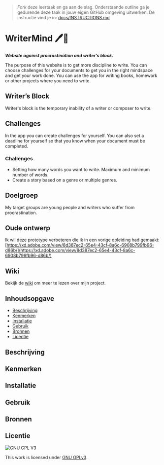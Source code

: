 > _Fork_ deze leertaak en ga aan de slag. 
Onderstaande outline ga je gedurende deze taak in jouw eigen GitHub omgeving uitwerken. 
De instructie vind je in: [docs/INSTRUCTIONS.md](docs/INSTRUCTIONS.md)

# WriterMind 🖊️🧠
***Website against procrastination and writer’s block.***

The purpose of this website is to get more discipline to write. You can choose challenges for your documents to get you in the right mindspace and get your work done. You can use the app for writing books, homework or other projects where you need to write.

## Writer’s Block

Writer's block is the temporary inability of a writer or composer to write. 

## Challenges
In the app you can create challenges for yourself. You can also set a deadline for yourself so that you know when your document must be completed.

### Challenges
* Setting how many words you want to write. Maximum and minimum number of words.
* Create a story based on a genre or multiple genres.

## Doelgroep
My target groups are young people and writers who suffer from procrastination.

## Oude ontwerp
Ik wil deze prototype verbeteren die ik in een vorige opleiding had gemaakt: [https://xd.adobe.com/view/8d387ec2-65e4-43cf-8a6c-6908b799fb96-d86b/](https://xd.adobe.com/view/8d387ec2-65e4-43cf-8a6c-6908b799fb96-d86b/)

## Wiki
Bekijk de [wiki](https://github.com/DphnZwp/WriterMind/wiki) om meer te lezen over mijn project.

## Inhoudsopgave

  * [Beschrijving](#beschrijving)
  * [Kenmerken](#kenmerken)
  * [Installatie](#installatie)
  * [Gebruik](#gebruik)
  * [Bronnen](#bronnen)
  * [Licentie](#licentie)

## Beschrijving
<!-- In de Beschrijving staat hoe je project er uit ziet, hoe het werkt en wat je er mee kan. -->
<!-- Voeg een mooie poster visual toe 📸 -->
<!-- Voeg een link toe naar Github Pages 🌐-->

## Kenmerken
<!-- Bij Kenmerken staat welke technieken zijn gebruikt en hoe. Wat is de HTML structuur? Wat zijn de belangrijkste dingen in CSS? Wat is er met Javascript gedaan en hoe? Misschien heb je een framwork of library gebruikt? -->

## Installatie

## Gebruik

## Bronnen

## Licentie

![GNU GPL V3](https://www.gnu.org/graphics/gplv3-127x51.png)

This work is licensed under [GNU GPLv3](./LICENSE).
